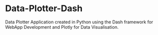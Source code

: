 # Data-Plotter-Dash
Data Plotter Application created in Python using the Dash framework for WebApp Development and Plotly for Data Visualisation. 
